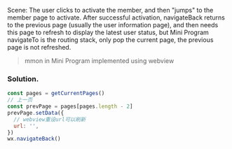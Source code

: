 Scene:
The user clicks to activate the member, and then "jumps" to the member page to activate. After successful activation, navigateBack returns to the previous page (usually the user information page), and then needs this page to refresh to display the latest user status, but Mini Program navigateTo is the routing stack, only pop the current page, the previous page is not refreshed.
> mmon in Mini Program implemented using webview
### Solution.
```js
const pages = getCurrentPages()
// 上一页
const prevPage = pages[pages.length - 2]
prevPage.setData({
  // webview重设url可以刷新
  url: '',
})
wx.navigateBack()
```